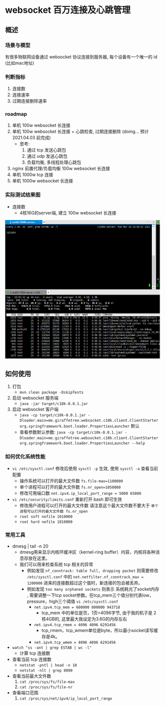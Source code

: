 # websocket 百万连接及心跳管理

## 概述

### 场景与模型

有很多物联网设备通过 websocket 协议连接到服务器, 每个设备有一个唯一的 id (比如mac地址)

### 判断指标

1. 连接数 
2. 连接速率  
3. 过期连接删除速率

### roadmap

1. 单机 100w websocket 长连接
2. 单机 100w websocket 长连接 + 心跳检查, 过期连接删除 (doing... 预计 2021.04.03 前完成) 
    - 思考: 
        1. 通过 tcp 发送心跳包
        2. 通过 udp 发送心跳包
        3. 负载均衡, 多线程处理心跳包 
3. nginx 前置代理/负载均衡 100w websocket 长连接
4. 单机 1000w tcp 连接
5. 单机 1000w websocket 长连接

### 实际测试结果图

- 连接数 
    - 4核16G的server端, 建立 100w websocket 长连接

![](./docs/img/websocket-c1000k.jpg)

## 如何使用

1. 打包
    - `mvn clean package -DskipTests`
2. 启动 websocket 服务端
    - `java -jar target/c10k-0.0.1.jar`
3. 启动 websocket 客户端
    - `java -cp target/c10k-0.0.1.jar -Dloader.main=me.giraffetree.websocket.c10k.client.ClientStarter org.springframework.boot.loader.PropertiesLauncher` 默认
    - 查看参数默认参数: `java -cp target/c10k-0.0.1.jar -Dloader.main=me.giraffetree.websocket.c10k.client.ClientStarter org.springframework.boot.loader.PropertiesLauncher --help` 

### 如何优化系统性能

- `vi /etc/sysctl.conf`  修改后使用  `sysctl -p` 生效, 使用 `sysctl -a` 查看当前配置
    - 操作系统可以打开的最大文件数 `fs.file-max=1100000`
    - 单个进程可以打开的最大文件数 `fs.nr_open=1050000`
    - 修改可用端口数 `net.ipv4.ip_local_port_range = 5000 65000`
- `vi /etc/security/limits.conf` 重新打开 bash 即可生效
    - 修改用户进程可以打开的最大文件数 请注意这个最大文件数不要大于 `单个进程可以打开的最大文件数 fs.nr_open`
    - `root soft nofile 1010000`
    - `root hard nofile 1010000`

### 常用工具

- dmesg | tail -n 20
    - dmesg用来显示内核环缓冲区（kernel-ring buffer）内容，内核将各种消息存放在这里。
    - 我们可以用来检查系统 tcp 相关的异常
        - 例如发现 `nf_conntrack: table full, dropping packet` 则需要修改 `/etc/sysctl.conf` 中的 `net.netfilter.nf_conntrack_max = 1200000` 进来的连接数超过这个值时，新连接的包会被丢弃。
        - 例如发现 `too many orphaned sockets` 则表示 系统耗光了socket内存 , 需要调整一下tcp socket参数。在tcp_mem三个值分别代表low，pressure，high三个阈值 `vi /etc/sysctl.conf`
            - `net.ipv4.tcp_mem = 600000 800000 943718`  
                - tcp_mem 中的单位是页，1页=4096字节, 由于我的机子是 2核4GB的, 这里最大我设定为3.6G的内存左右
            - `net.ipv4.tcp_rmem = 4096 4096 6291456` 
                - tcp_rmem，tcp_wmem单位是byte，所以最小socket读写缓存是4k。
            - `net.ipv4.tcp_wmem = 4096 4096 6291456`
- `watch "ss -ant | grep ESTAB | wc -l"`
    - 计算 tcp 连接数
- 查看当前 tcp 连接数
    - `netstat -pntl | head -n 10`
    - `netstat -nlt | grep 8090`
-  查看当前最大文件数
    1. `cat /proc/sys/fs/file-max`
    2. `cat /proc/sys/fs/file-nr`
-  查看端口范围
    1. `cat /proc/sys/net/ipv4/ip_local_port_range`





